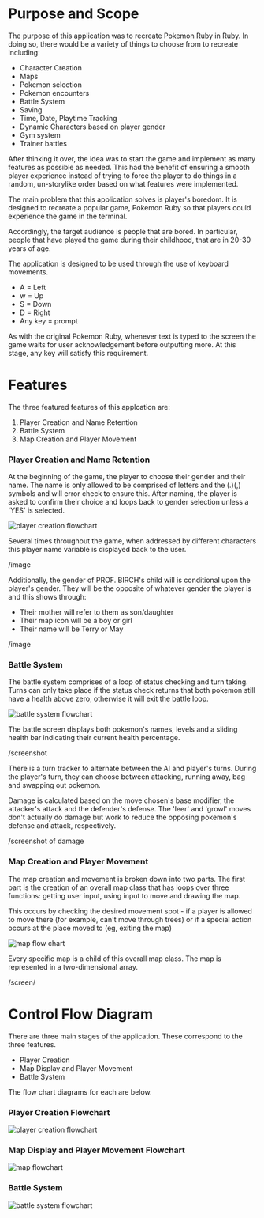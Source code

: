 # Purpose and Scope

The purpose of this application was to recreate Pokemon Ruby in Ruby. In doing so, there would be a variety of things to choose from to recreate including:

- Character Creation
- Maps
- Pokemon selection
- Pokemon encounters
- Battle System
- Saving
- Time, Date, Playtime Tracking
- Dynamic Characters based on player gender
- Gym system
- Trainer battles

After thinking it over, the idea was to start the game and implement as many features as possible as needed. This had the benefit of ensuring a smooth player experience instead of trying to force the player to do things in a random, un-storylike order based on what features were implemented.

The main problem that this application solves is player's boredom. It is designed to recreate a popular game, Pokemon Ruby so that players could experience the game in the terminal. 

Accordingly, the target audience is people that are bored. In particular, people that have played the game during their childhood, that are in 20-30 years of age.

The application is designed to be used through the use of keyboard movements.

- A = Left
- w = Up
- S = Down
- D = Right
- Any key = prompt

As with the original Pokemon Ruby, whenever text is typed to the screen the game waits for user acknowledgement before outputting more. At this stage, any key will satisfy this requirement.

# Features

The three featured features of this applcation are:

1. Player Creation and Name Retention
1. Battle System
1. Map Creation and Player Movement

### Player Creation and Name Retention

At the beginning of the game, the player to choose their gender and their name. The name is only allowed to be comprised of letters and the (.)(,) symbols and will error check to ensure this. After naming, the player is asked to confirm their choice and loops back to gender selection unless a 'YES' is selected.

![player creation flowchart](./docs/player_flowchart.png)

Several times throughout the game, when addressed by different characters this player name variable is displayed back to the user.

/image

Additionally, the gender of PROF. BIRCH's child will is conditional upon the player's gender. They will be the opposite of whatever gender the player is and this shows through: 

- Their mother will refer to them as son/daughter
- Their map icon will be a boy or girl
- Their name will be Terry or May

/image

### Battle System

The battle system comprises of a loop of status checking and turn taking. Turns can only take place if the status check returns that both pokemon still have a health above zero, otherwise it will exit the battle loop. 

![battle system flowchart](docs/battle_flowchart.png)

The battle screen displays both pokemon's names, levels and a sliding health bar indicating their current health percentage.

/screenshot

There is a turn tracker to alternate between the AI and player's turns. During the player's turn, they can choose between attacking, running away, bag and swapping out pokemon. 

Damage is calculated based on the move chosen's base modifier, the attacker's attack and the defender's defense. The 'leer' and 'growl' moves don't actually do damage but work to reduce the opposing pokemon's defense and attack, respectively.

/screenshot of damage

### Map Creation and Player Movement

The map creation and movement is broken down into two parts. The first part is the creation of an overall map class that has loops over three functions: getting user input, using input to move and drawing the map.

This occurs by checking the desired movement spot - if a player is allowed to move there (for example, can't move through trees) or if a special action occurs at the place moved to (eg, exiting the map)

![map flow chart](docs/map_flowchart.png)

Every specific map is a child of this overall map class. The map is represented in a two-dimensional array.

/screen/

# Control Flow Diagram
There are three main stages of the application. These correspond to the three features. 

- Player Creation
- Map Display and Player Movement
- Battle System
  
The flow chart diagrams for each are below.

### Player Creation Flowchart
![player creation flowchart](docs/player_flowchart.png)

### Map Display and Player Movement Flowchart
![map flowchart](docs/map_flowchart.png)

### Battle System
![battle system flowchart](docs/battle_flowchart.png)